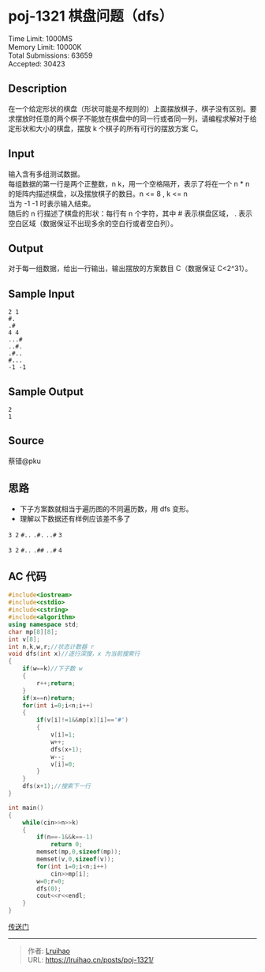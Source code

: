 # poj-1321 棋盘问题（dfs）


Time Limit: 1000MS  
Memory Limit: 10000K  
Total Submissions: 63659  
Accepted: 30423

## Description

在一个给定形状的棋盘（形状可能是不规则的）上面摆放棋子，棋子没有区别。要求摆放时任意的两个棋子不能放在棋盘中的同一行或者同一列，请编程求解对于给定形状和大小的棋盘，摆放 k 个棋子的所有可行的摆放方案 C。

## Input

输入含有多组测试数据。  
每组数据的第一行是两个正整数，n k，用一个空格隔开，表示了将在一个 n \* n 的矩阵内描述棋盘，以及摆放棋子的数目。n <= 8 , k <= n  
当为 -1 -1 时表示输入结束。  
随后的 n 行描述了棋盘的形状：每行有 n 个字符，其中 # 表示棋盘区域， . 表示空白区域（数据保证不出现多余的空白行或者空白列）。

## Output

对于每一组数据，给出一行输出，输出摆放的方案数目 C（数据保证 C<2^31）。

## Sample Input

    2 1
    #.
    .#
    4 4
    ...#
    ..#.
    .#..
    #...
    -1 -1

## Sample Output

    2
    1

## Source

蔡错@pku

## 思路

- 下子方案数就相当于遍历图的不同遍历数，用 dfs 变形。
- 理解以下数据还有样例应该差不多了

`3 2`
`#..`
`.#.`
`..#`
`3`

`3 2`
`#..`
`.##`
`..#`
`4`

## AC 代码

<!-- markdownlint-disable code-block-style -->

```cpp
#include<iostream>
#include<cstdio>
#include<cstring>
#include<algorithm>
using namespace std;
char mp[8][8];
int v[8];
int n,k,w,r;//状态计数器 r
void dfs(int x)//逐行深搜，x 为当前搜索行
{
    if(w==k)//下子数 w
    {
        r++;return;
    }
    if(x==n)return;
    for(int i=0;i<n;i++)
    {
        if(v[i]!=1&&mp[x][i]=='#')
        {
            v[i]=1;
            w++;
            dfs(x+1);
            w--;
            v[i]=0;
        }
    }
    dfs(x+1);//搜索下一行
}

int main()
{
    while(cin>>n>>k)
    {
        if(n==-1&&k==-1)
            return 0;
        memset(mp,0,sizeof(mp));
        memset(v,0,sizeof(v));
        for(int i=0;i<n;i++)
            cin>>mp[i];
        w=0;r=0;
        dfs(0);
        cout<<r<<endl;
    }
}
```

[传送门](https://blog.csdn.net/hurmishine/article/details/49835913)


---

> 作者: [Lruihao](https://github.com/Lruihao)  
> URL: https://lruihao.cn/posts/poj-1321/  

